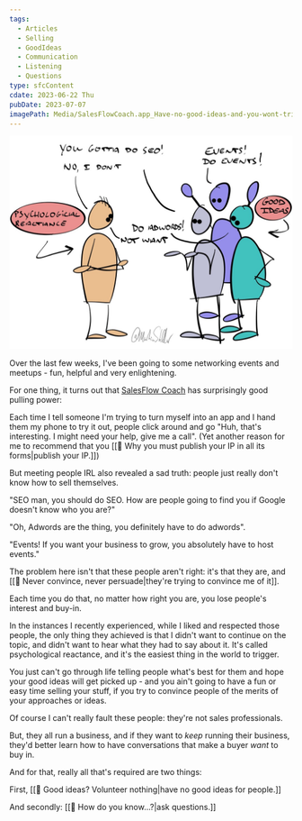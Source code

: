 ```yaml
---
tags:
  - Articles
  - Selling
  - GoodIdeas
  - Communication
  - Listening
  - Questions
type: sfcContent
cdate: 2023-06-22 Thu
pubDate: 2023-07-07
imagePath: Media/SalesFlowCoach.app_Have-no-good-ideas-and-you-wont-trigger-psychological-reactance_MartinStellar.jpeg
---
```


![](Media/SalesFlowCoach.app_Have-no-good-ideas-and-you-wont-trigger-psychological-reactance_MartinStellar.jpeg)

Over the last few weeks, I've been going to some networking events and meetups - fun, helpful and very enlightening.

For one thing, it turns out that [SalesFlow Coach](https://SalesFlowCoach.app) has surprisingly good pulling power:

Each time I tell someone I'm trying to turn myself into an app and I hand them my phone to try it out, people click around and go "Huh, that's interesting. I might need your help, give me a call".  (Yet another reason for me to recommend that you [[📄 Why you must publish your IP in all its forms|publish your IP.]])

But meeting people IRL also revealed a sad truth: people just really don't know how to sell themselves.

"SEO man, you should do SEO. How are people going to find you if Google doesn't know who you are?"

"Oh, Adwords are the thing, you definitely have to do adwords".

"Events! If you want your business to grow, you absolutely have to host events."

The problem here isn't that these people aren't right: it's that they are, and [[📄 Never convince, never persuade|they're trying to convince me of it]].

Each time you do that, no matter how right you are, you lose people's interest and buy-in.

In the instances I recently experienced, while I liked and respected those people, the only thing they achieved is that I didn't want to continue on the topic, and didn't want to hear what they had to say about it. It's called psychological reactance, and it's the easiest thing in the world to trigger.

You just can't go through life telling people what's best for them and hope your good ideas will get picked up - and you ain't going to have a fun or easy time selling your stuff, if you try to convince people of the merits of your approaches or ideas.

Of course I can't really fault these people: they're not sales professionals.

But, they all run a business, and if they want to *keep* running their business, they'd better learn how to have conversations that make a buyer *want* to buy in.

And for that, really all that's required are two things:

First, [[📄 Good ideas? Volunteer nothing|have no good ideas for people.]]

And secondly: [[📄 How do you know...?|ask questions.]]